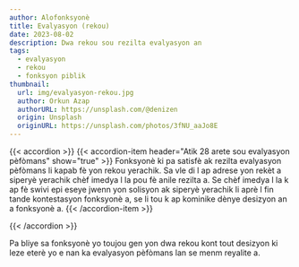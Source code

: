 ```yaml
---
author: Alofonksyonè
title: Evalyasyon (rekou)
date: 2023-08-02
description: Dwa rekou sou rezilta evalyasyon an
tags:
  - evalyasyon
  - rekou
  - fonksyon piblik 
thumbnail:
  url: img/evalyasyon-rekou.jpg
  author: Orkun Azap
  authorURL: https://unsplash.com/@denizen
  origin: Unsplash
  originURL: https://unsplash.com/photos/3fNU_aaJo8E
---
```


{{< accordion >}}
  {{< accordion-item header="Atik 28 arete sou evalyasyon pèfòmans" show="true" >}}
  Fonksyonè ki pa satisfè ak rezilta evalyasyon pèfòmans li kapab fè yon rekou yerachik. Sa vle di l ap adrese yon rekèt a siperyè yerachik chèf imedya l la pou fè anile rezilta a. Se chèf imedya l la k ap fè swivi epi eseye jwenn yon solisyon ak siperyè yerachik li aprè l fin tande kontestasyon fonksyonè a, se li tou k ap kominike dènye desizyon an a fonksyonè a.
  {{< /accordion-item >}}
  <!-- {{< accordion-item header="Accordion Item #3" >}}
    This is the third item's accordion body.
  {{< /accordion-item >}} -->
{{< /accordion >}}

Pa bliye sa fonksyonè yo toujou gen yon dwa rekou kont tout desizyon ki leze eterè yo e nan ka evalyasyon pèfòmans lan se menm reyalite a.